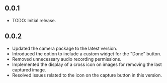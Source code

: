 ## 0.0.1

* TODO: Initial release.

## 0.0.2

* Updated the camera package to the latest version.
* Introduced the option to include a custom widget for the "Done" button.
* Removed unnecessary audio recording permissions.
* Implemented the display of a cross icon on images for removing the last captured image.
* Resolved issues related to the icon on the capture button in this version.
